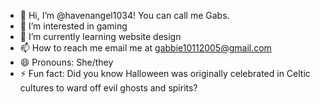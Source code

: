 - 👋 Hi, I’m @havenangel1034! You can call me Gabs.
- 👀 I’m interested in gaming
- 🌱 I’m currently learning website design
- 📫 How to reach me email me at gabbie10112005@gmail.com
- 😄 Pronouns: She/they
- ⚡ Fun fact: Did you know Halloween was originally celebrated in Celtic cultures to ward off evil ghosts and spirits?
